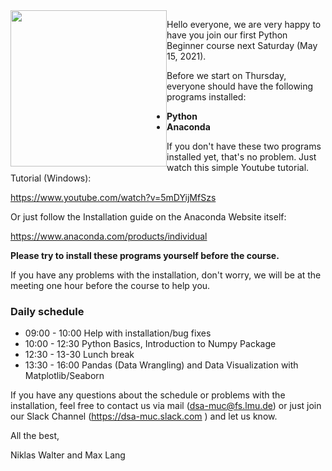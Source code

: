 <img src="https://static.wixstatic.com/media/64484b_829e39cd0bf4469aa86afb21b28c7e90~mv2.png" width="250" style="float: left;">

Hello everyone,
we are very happy to have you join our first Python Beginner course next Saturday (May 15, 2021).

Before we start on Thursday, everyone should have the following programs installed:
* **Python**
* **Anaconda**

If you don't have these two programs installed yet, that's no problem. Just watch this simple Youtube tutorial.
Tutorial (Windows):

https://www.youtube.com/watch?v=5mDYijMfSzs

Or just follow the Installation guide on the Anaconda Website itself:

https://www.anaconda.com/products/individual

**Please try to install these programs yourself before the course.**

If you have any problems with the installation, don't worry, we will be at the meeting one hour before the course to help you.

### Daily schedule

* 09:00 - 10:00 Help with installation/bug fixes 
* 10:00 - 12:30 Python Basics, Introduction to Numpy Package 
* 12:30 - 13-30 Lunch break
* 13:30 - 16:00 Pandas (Data Wrangling) and Data Visualization with Matplotlib/Seaborn

If you have any questions about the schedule or problems with the installation, feel free to contact us via mail (dsa-muc@fs.lmu.de) or just join our Slack Channel (https://dsa-muc.slack.com ) and let us know.

All the best,

Niklas Walter and Max Lang
